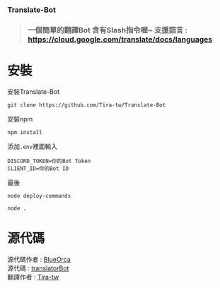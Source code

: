 <h3>Translate-Bot<h3>

> 一個簡單的翻譯Bot 含有Slash指令喔~ 
> 支援語言 : https://cloud.google.com/translate/docs/languages

# 安裝

安裝Translate-Bot

```
git clone https://github.com/Tira-tw/Translate-Bot
```

安裝npm

```
npm install
```

添加`.env`裡面輸入

```
DISCORD_TOKEN=你的Bot Token
CLIENT_ID=你的Bot ID
```

最後

```
node deploy-commands
```

```
node .
```

# 源代碼

源代碼作者 : [BlueOrca](https://github.com/BlueOrcaz) <br>
源代碼 : [translatorBot](https://github.com/BlueOrcaz/translatorBot) <br>
翻譯作者 : [Tira-tw](https:///github.com/Tira-tw)
